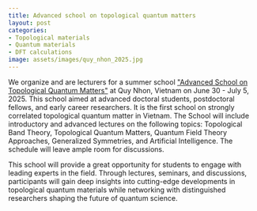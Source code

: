 ```yaml
---
title: Advanced school on topological quantum matters
layout: post
categories:
- Topological materials
- Quantum materials
- DFT calculations
image: assets/images/quy_nhon_2025.jpg
---
```


We organize and are lecturers for a summer school ["Advanced School on Topological Quantum Matters"](https://icisequynhon.com/conferences/2025/toposchool2025/index.html) at Quy Nhon, Vietnam on June 30 - July 5, 2025. This school aimed at advanced doctoral students, postdoctoral fellows, and early career researchers. It is the first school on strongly correlated topological quantum matter in Vietnam. The School will include introductory and advanced lectures on the following topics: Topological Band Theory, Topological Quantum Matters, Quantum Field Theory Approaches, Generalized Symmetries, and Artificial Intelligence. The schedule will leave ample room for discussions.

This school will provide a great opportunity for students to engage with leading experts in the field. Through lectures, seminars, and discussions, participants will gain deep insights into cutting-edge developments in topological quantum materials while networking with distinguished researchers shaping the future of quantum science.